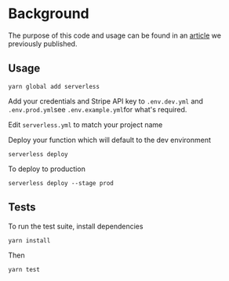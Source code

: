 # Background

The purpose of this code and usage can be found in an [article]() we previously published.

## Usage

`yarn global add serverless`

Add your credentials and Stripe API key to `.env.dev.yml` and `.env.prod.yml`see `.env.example.yml`for what's required.

Edit `serverless.yml` to match your project name

Deploy your function which will default to the dev environment

```
serverless deploy
```

To deploy to production
```
serverless deploy --stage prod
```

## Tests

To run the test suite, install dependencies 

```
yarn install
```

Then

```
yarn test
```

